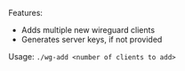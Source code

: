Features:
- Adds multiple new wireguard clients
- Generates server keys, if not provided

Usage:
`./wg-add <number of clients to add>`
